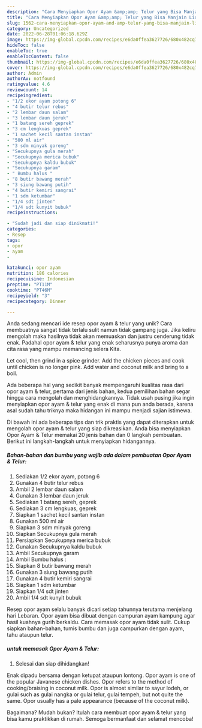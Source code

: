 ```yaml
---
description: "Cara Menyiapkan Opor Ayam &amp;amp; Telur yang Bisa Manjain Lidah"
title: "Cara Menyiapkan Opor Ayam &amp;amp; Telur yang Bisa Manjain Lidah"
slug: 1562-cara-menyiapkan-opor-ayam-and-amp-telur-yang-bisa-manjain-lidah
category: Uncategorized
date: 2022-06-28T01:06:18.629Z
image: https://img-global.cpcdn.com/recipes/e6da0ffea3627726/680x482cq70/opor-ayam-telur-foto-resep-utama.jpg
hideToc: false
enableToc: true
enableTocContent: false
thumbnail: https://img-global.cpcdn.com/recipes/e6da0ffea3627726/680x482cq70/opor-ayam-telur-foto-resep-utama.jpg
cover: https://img-global.cpcdn.com/recipes/e6da0ffea3627726/680x482cq70/opor-ayam-telur-foto-resep-utama.jpg
author: Admin
authorAv: notfound
ratingvalue: 4.6
reviewcount: 14
recipeingredient:
- "1/2 ekor ayam potong 6"
- "4 butir telur rebus"
- "2 lembar daun salam"
- "3 lembar daun jeruk"
- "1 batang sereh geprek"
- "3 cm lengkuas geprek"
- "1 sachet kecil santan instan"
- "500 ml air"
- "3 sdm minyak goreng"
- "Secukupnya gula merah"
- "Secukupnya merica bubuk"
- "Secukupnya kaldu bubuk"
- "Secukupnya garam"
- " Bumbu halus "
- "8 butir bawang merah"
- "3 siung bawang putih"
- "4 butir kemiri sangrai"
- "1 sdm ketumbar"
- "1/4 sdt jinten"
- "1/4 sdt kunyit bubuk"
recipeinstructions:

- "Sudah jadi dan siap dinikmati!"
categories:
- Resep
tags:
- opor
- ayam
- 

katakunci: opor ayam  
nutrition: 186 calories
recipecuisine: Indonesian
preptime: "PT11M"
cooktime: "PT46M"
recipeyield: "3"
recipecategory: Dinner

---
```





Anda sedang mencari ide resep opor ayam &amp; telur yang unik? Cara membuatnya sangat tidak terlalu sulit namun tidak gampang juga. Jika keliru mengolah maka hasilnya tidak akan memuaskan dan justru cenderung tidak enak. Padahal opor ayam &amp; telur yang enak seharusnya punya aroma dan cita rasa yang mampu memancing selera Kita.





Let cool, then grind in a spice grinder. Add the chicken pieces and cook until chicken is no longer pink. Add water and coconut milk and bring to a boil.

Ada beberapa hal yang sedikit banyak mempengaruhi kualitas rasa dari opor ayam &amp; telur, pertama dari jenis bahan, kedua pemilihan bahan segar hingga cara mengolah dan menghidangkannya. Tidak usah pusing jika ingin menyiapkan opor ayam &amp; telur yang enak di mana pun anda berada, karena asal sudah tahu triknya maka hidangan ini mampu menjadi sajian istimewa.






Di bawah ini ada beberapa tips dan trik praktis yang dapat diterapkan untuk mengolah opor ayam &amp; telur yang siap dikreasikan. Anda bisa menyiapkan Opor Ayam &amp; Telur memakai 20 jenis bahan dan 0 langkah pembuatan. Berikut ini langkah-langkah untuk menyiapkan hidangannya.

<!--inarticleads1-->

##### Bahan-bahan dan bumbu yang wajib ada dalam pembuatan Opor Ayam &amp; Telur:

1. Sediakan 1/2 ekor ayam, potong 6
1. Gunakan 4 butir telur rebus
1. Ambil 2 lembar daun salam
1. Gunakan 3 lembar daun jeruk
1. Sediakan 1 batang sereh, geprek
1. Sediakan 3 cm lengkuas, geprek
1. Siapkan 1 sachet kecil santan instan
1. Gunakan 500 ml air
1. Siapkan 3 sdm minyak goreng
1. Siapkan Secukupnya gula merah
1. Persiapkan Secukupnya merica bubuk
1. Gunakan Secukupnya kaldu bubuk
1. Ambil Secukupnya garam
1. Ambil  Bumbu halus :
1. Siapkan 8 butir bawang merah
1. Gunakan 3 siung bawang putih
1. Gunakan 4 butir kemiri sangrai
1. Siapkan 1 sdm ketumbar
1. Siapkan 1/4 sdt jinten
1. Ambil 1/4 sdt kunyit bubuk


Resep opor ayam selalu banyak dicari setiap tahunnya terutama menjelang hari Lebaran. Opor ayam bisa dibuat dengan campuran ayam kampung agar hasil kuahnya gurih berkaldu. Cara memasak opor ayam tidak sulit. Cukup siapkan bahan-bahan, tumis bumbu dan juga campurkan dengan ayam, tahu ataupun telur. 

<!--inarticleads2-->

#####  untuk memasak Opor Ayam &amp; Telur:


1. Selesai dan siap dihidangkan!

Enak dipadu bersama dengan ketupat ataupun lontong. Opor ayam is one of the popular Javanese chicken dishes. Opor refers to the method of cooking/braising in coconut milk. Opor is almost similar to sayur lodeh, or gulai such as gulai nangka or gulai telur, gulai tempeh, but not quite the same. Opor usually has a pale appearance (because of the coconut milk). 

Bagaimana? Mudah bukan? Itulah cara membuat opor ayam &amp; telur yang bisa kamu praktikkan di rumah. Semoga bermanfaat dan selamat mencoba!
